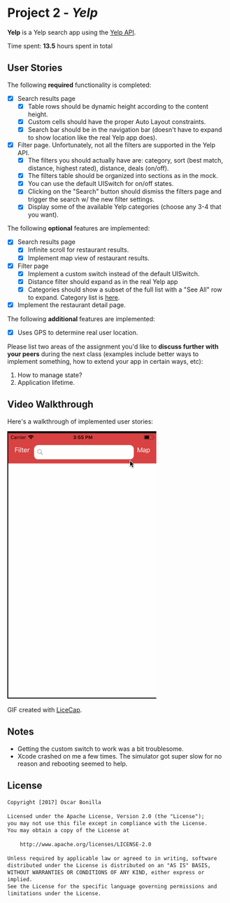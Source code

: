 # Project 2 - *Yelp*

**Yelp** is a Yelp search app using the [Yelp
API](http://www.yelp.com/developers/documentation/v2/search_api).

Time spent: **13.5** hours spent in total

## User Stories

The following **required** functionality is completed:

- [x] Search results page
   - [x] Table rows should be dynamic height according to the content height.
   - [x] Custom cells should have the proper Auto Layout constraints.
   - [x] Search bar should be in the navigation bar (doesn't have to expand to show location like the real Yelp app does).
- [x] Filter page. Unfortunately, not all the filters are supported in the Yelp API.
   - [x] The filters you should actually have are: category, sort (best match, distance, highest rated), distance, deals (on/off).
   - [x] The filters table should be organized into sections as in the mock.
   - [x] You can use the default UISwitch for on/off states.
   - [x] Clicking on the "Search" button should dismiss the filters page and trigger the search w/ the new filter settings.
   - [x] Display some of the available Yelp categories (choose any 3-4 that you want).

The following **optional** features are implemented:

- [x] Search results page
   - [x] Infinite scroll for restaurant results.
   - [x] Implement map view of restaurant results.
- [x] Filter page
   - [x] Implement a custom switch instead of the default UISwitch.
   - [x] Distance filter should expand as in the real Yelp app
   - [x] Categories should show a subset of the full list with a "See
     All" row to expand. Category list is
     [here](http://www.yelp.com/developers/documentation/category_list).
- [x] Implement the restaurant detail page.

The following **additional** features are implemented:

- [x] Uses GPS to determine real user location.

Please list two areas of the assignment you'd like to **discuss
further with your peers** during the next class (examples include
better ways to implement something, how to extend your app in certain
ways, etc):

1. How to manage state?
2. Application lifetime.

## Video Walkthrough

Here's a walkthrough of implemented user stories:

 ![screenshot](/images/Yelp1.gif?raw=true "Screenshot of Yelp")


GIF created with [LiceCap](http://www.cockos.com/licecap/).

## Notes

* Getting the custom switch to work was a bit troublesome.
* Xcode crashed on me a few times. The simulator got super slow for no
  reason and rebooting seemed to help.

## License

    Copyright [2017] Oscar Bonilla

    Licensed under the Apache License, Version 2.0 (the "License");
    you may not use this file except in compliance with the License.
    You may obtain a copy of the License at

        http://www.apache.org/licenses/LICENSE-2.0

    Unless required by applicable law or agreed to in writing, software
    distributed under the License is distributed on an "AS IS" BASIS,
    WITHOUT WARRANTIES OR CONDITIONS OF ANY KIND, either express or implied.
    See the License for the specific language governing permissions and
    limitations under the License.
